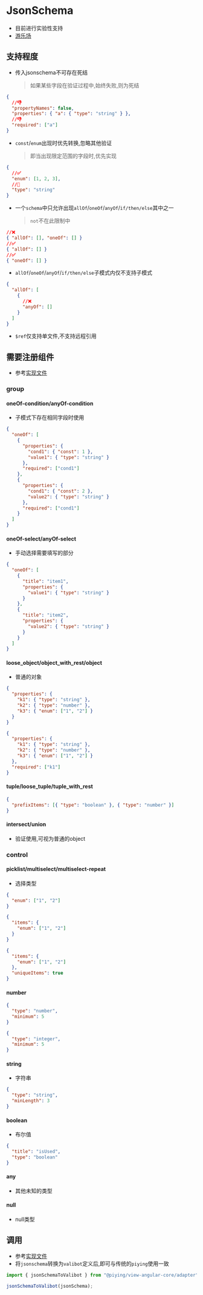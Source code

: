 # JsonSchema

- 目前进行实验性支持
- [游乐场](https://piying-org.github.io/website/jsonschema-playground)

## 支持程度

- 传入jsonschema不可存在死结
  > 如果某些字段在验证过程中,始终失败,则为死结

```json
{
  //👎
  "propertyNames": false,
  "properties": { "a": { "type": "string" } },
  //👎
  "required": ["a"]
}
```

- `const`/`enum`出现时优先转换,忽略其他验证
  > 即当出现限定范围的字段时,优先实现

```json
{
  //✅
  "enum": [1, 2, 3],
  //🚫
  "type": "string"
}
```

- 一个`schema`中只允许出现`allOf`/`oneOf`/`anyOf`/`if/then/else`其中之一
  > `not`不在此限制中

```json
//❌
{ "allOf": [], "oneOf": [] }
//✅
{ "allOf": [] }
//✅
{ "oneOf": [] }
```

- `allOf`/`oneOf`/`anyOf`/`if/then/else`子模式内仅不支持子模式

```json
{
  "allOf": [
    {
      //❌
      "anyOf": []
    }
  ]
}
```

- `$ref`仅支持单文件,不支持远程引用

## 需要注册组件

- 参考[实现文件](https://github.com/piying-org/website/blob/master/src/app/component/define.ts)

### group

#### oneOf-condition/anyOf-condition

- 子模式下存在相同字段时使用

```json
{
  "oneOf": [
    {
      "properties": {
        "cond1": { "const": 1 },
        "value1": { "type": "string" }
      },
      "required": ["cond1"]
    },
    {
      "properties": {
        "cond1": { "const": 2 },
        "value2": { "type": "string" }
      },
      "required": ["cond1"]
    }
  ]
}
```

#### oneOf-select/anyOf-select

- 手动选择需要填写的部分

```json
{
  "oneOf": [
    {
      "title": "item1",
      "properties": {
        "value1": { "type": "string" }
      }
    },
    {
      "title": "item2",
      "properties": {
        "value2": { "type": "string" }
      }
    }
  ]
}
```

#### loose_object/object_with_rest/object

- 普通的对象

```json
{
  "properties": {
    "k1": { "type": "string" },
    "k2": { "type": "number" },
    "k3": { "enum": ["1", "2"] }
  }
}
```

```json
{
  "properties": {
    "k1": { "type": "string" },
    "k2": { "type": "number" },
    "k3": { "enum": ["1", "2"] }
  },
  "required": ["k1"]
}
```

#### tuple/loose_tuple/tuple_with_rest

```json
{
  "prefixItems": [{ "type": "boolean" }, { "type": "number" }]
}
```

#### intersect/union

- 验证使用,可视为普通的object

### control

#### picklist/multiselect/multiselect-repeat

- 选择类型

```json
{
  "enum": ["1", "2"]
}
```

```json
{
  "items": {
    "enum": ["1", "2"]
  }
}
```

```json
{
  "items": {
    "enum": ["1", "2"]
  },
  "uniqueItems": true
}
```

#### number

```json
{
  "type": "number",
  "minimum": 5
}
```

```json
{
  "type": "integer",
  "minimum": 5
}
```

#### string

- 字符串

```json
{
  "type": "string",
  "minLength": 3
}
```

#### boolean

- 布尔值

```json
{
  "title": "isUsed",
  "type": "boolean"
}
```

#### any

- 其他未知的类型

#### null

- null类型

## 调用

- 参考[实现文件](https://github.com/piying-org/website/blob/master/src/app/component/json-schema/component.ts)
- 将`jsonschema`转换为`valibot`定义后,即可与传统的`piying`使用一致

```typescript
import { jsonSchemaToValibot } from "@piying/view-angular-core/adapter";

jsonSchemaToValibot(jsonSchema);
```
